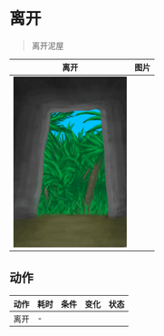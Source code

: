 # 离开  
> 离开泥屋  
  
  离开  |   图片   
 ----  |  ----:   
   |  <img decoding="async" src="Sprite/MudHutExit.png" href="a.md" style="max-width:300px;max-height:300px;">   
  
## 动作  
动作  |  耗时  |  条件  |  变化  |  状态  
----  |  ----  |  ----  |  ----  |  ----  
离开<br>  |  -  |    |    |    


<script>document.title="离开 - 卡牌生存百科 Card Survival Wiki";</script>